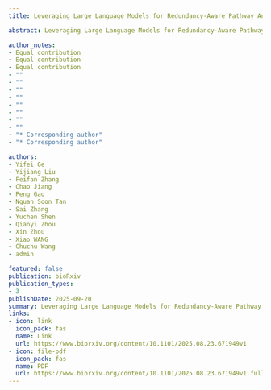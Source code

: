 ```yaml
---
title: Leveraging Large Language Models for Redundancy-Aware Pathway Analysis and Deep Biological Interpretation

abstract: Leveraging Large Language Models for Redundancy-Aware Pathway Analysis and Deep Biological Interpretation

author_notes:
- Equal contribution
- Equal contribution
- Equal contribution
- ""
- ""
- ""
- ""
- ""
- ""
- ""
- ""
- "* Corresponding author"
- "* Corresponding author"

authors:
- Yifei Ge
- Yijiang Liu
- Feifan Zhang
- Chao Jiang
- Peng Gao
- Nguan Soon Tan
- Sai Zhang
- Yuchen Shen
- Qianyi Zhou
- Xin Zhou
- Xiao WANG
- Chuchu Wang
- admin

featured: false
publication: bioRxiv
publication_types:
- 3
publishDate: 2025-09-20
summary: Leveraging Large Language Models for Redundancy-Aware Pathway Analysis and Deep Biological Interpretation
links:
- icon: link
  icon_pack: fas
  name: Link
  url: https://www.biorxiv.org/content/10.1101/2025.08.23.671949v1
- icon: file-pdf
  icon_pack: fas
  name: PDF
  url: https://www.biorxiv.org/content/10.1101/2025.08.23.671949v1.full.pdf
---
```

